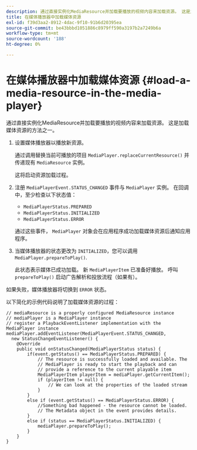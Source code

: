 ```yaml
---
description: 通过直接实例化MediaResource并加载要播放的视频内容来加载资源。 这是加载媒体资源的方法之一。
title: 在媒体播放器中加载媒体资源
exl-id: f39d3aa2-8912-4dac-9f10-91b6d20395ea
source-git-commit: be43bbbd1051886c8979ff590a3197b2a7249b6a
workflow-type: tm+mt
source-wordcount: '188'
ht-degree: 0%

---
```


# 在媒体播放器中加载媒体资源 {#load-a-media-resource-in-the-media-player}

通过直接实例化MediaResource并加载要播放的视频内容来加载资源。 这是加载媒体资源的方法之一。

1. 设置媒体播放器以播放新资源。

   通过调用替换当前可播放的项目 `MediaPlayer.replaceCurrentResource()` 并传递现有 `MediaResource` 实例。

   这将启动资源加载过程。

1. 注册 `MediaPlayerEvent.STATUS_CHANGED` 事件与 `MediaPlayer` 实例。 在回调中，至少检查以下状态值：

   * `MediaPlayerStatus.PREPARED`
   * `MediaPlayerStatus.INITIALIZED`
   * `MediaPlayerStatus.ERROR`

   通过这些事件， `MediaPlayer` 对象会在应用程序成功加载媒体资源后通知应用程序。
1. 当媒体播放器的状态更改为 `INITIALIZED`，您可以调用 `MediaPlayer.prepareToPlay()`.

   此状态表示媒体已成功加载。 新 `MediaPlayerItem` 已准备好播放。 呼叫 `prepareToPlay()` 启动广告解析和投放流程（如果有）。

如果失败，媒体播放器将切换到 `ERROR` 状态。

以下简化的示例代码说明了加载媒体资源的过程：

```java>
// mediaResource is a properly configured MediaResource instance 
// mediaPlayer is a MediaPlayer instance 
// register a PlaybackEventListener implementation with the MediaPlayer instance 
mediaPlayer.addEventListener(MediaPlayerEvent.STATUS_CHANGED,  
  new StatusChangeEventListener() { 
    @Override 
    public void onStatusChanged(MediaPlayerStatus status) { 
        if(event.getStatus() == MediaPlayerStatus.PREPARED) { 
            // The resource is successfully loaded and available. The  
            // MediaPlayer is ready to start the playback and can 
            // provide a reference to the current playable item 
            MediaPlayerItem playerItem = mediaPlayer.getCurrentItem(); 
            if (playerItem != null) { 
                // We can look at the properties of the loaded stream 
            } 
        } 
        else if (event.getStatus() == MediaPlayerStatus.ERROR) { 
            //Something bad happened - the resource cannot be loaded. 
            // The Metadata object in the event provides details. 
        } 
        else if (status == MediaPlayerStatus.INITIALIZED) { 
            mediaPlayer.prepareToPlay(); 
        } 
    } 
} 
```
